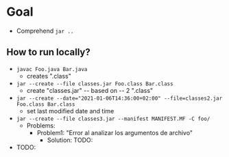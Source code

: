 # Goal
* Comprehend `jar ..`

## How to run locally?
* `javac Foo.java Bar.java`
  * creates ".class"
* `jar --create --file classes.jar Foo.class Bar.class`
  * create "classes.jar" -- based on -- 2 ".class"
* `jar --create --date="2021-01-06T14:36:00+02:00" --file=classes2.jar Foo.class Bar.class`
  * set last modified date and time
* `jar --create --file classes3.jar --manifest MANIFEST.MF -C foo/`
  * Problems:
    * Problem1: "Error al analizar los argumentos de archivo"
      * Solution: TODO:
* TODO: